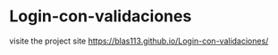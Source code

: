 # Login-con-validaciones

visite the project site https://blas113.github.io/Login-con-validaciones/
